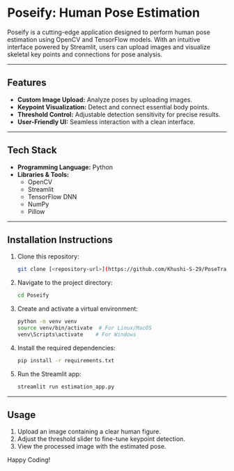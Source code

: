 # **Poseify: Human Pose Estimation**

Poseify is a cutting-edge application designed to perform human pose estimation using OpenCV and TensorFlow models. With an intuitive interface powered by Streamlit, users can upload images and visualize skeletal key points and connections for pose analysis.

---

## **Features**
- **Custom Image Upload:** Analyze poses by uploading images.
- **Keypoint Visualization:** Detect and connect essential body points.
- **Threshold Control:** Adjustable detection sensitivity for precise results.
- **User-Friendly UI:** Seamless interaction with a clean interface.

---

## **Tech Stack**
- **Programming Language:** Python
- **Libraries & Tools:**
  - OpenCV
  - Streamlit
  - TensorFlow DNN
  - NumPy
  - Pillow

---

##  **Installation Instructions**

1. Clone this repository:
   ```bash
   git clone [<repository-url>](https://github.com/Khushi-S-29/PoseTrack)
   ```
2. Navigate to the project directory:
   ```bash
   cd Poseify
   ```
3. Create and activate a virtual environment:
   ```bash
   python -m venv venv
   source venv/bin/activate  # For Linux/MacOS
   venv\Scripts\activate    # For Windows
   ```
4. Install the required dependencies:
   ```bash
   pip install -r requirements.txt
   ```
5. Run the Streamlit app:
   ```bash
   streamlit run estimation_app.py
   ```

---

## **Usage**

1. Upload an image containing a clear human figure.
2. Adjust the threshold slider to fine-tune keypoint detection.
3. View the processed image with the estimated pose.

Happy Coding!
